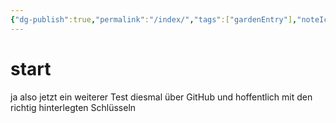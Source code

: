 ```yaml
---
{"dg-publish":true,"permalink":"/index/","tags":["gardenEntry"],"noteIcon":"","created":"2023-12-15T10:06:56.095+01:00","updated":"2023-12-15T10:08:08.063+01:00"}
---
```


# start

ja also jetzt ein weiterer Test diesmal über GitHub und hoffentlich mit den richtig hinterlegten Schlüsseln